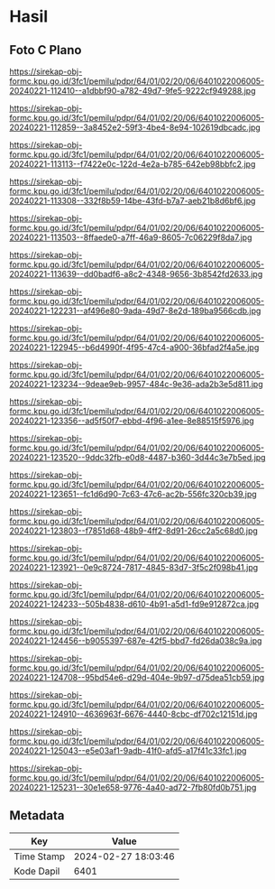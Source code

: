 # Hasil

## Foto C Plano

https://sirekap-obj-formc.kpu.go.id/3fc1/pemilu/pdpr/64/01/02/20/06/6401022006005-20240221-112410--a1dbbf90-a782-49d7-9fe5-9222cf949288.jpg

https://sirekap-obj-formc.kpu.go.id/3fc1/pemilu/pdpr/64/01/02/20/06/6401022006005-20240221-112859--3a8452e2-59f3-4be4-8e94-102619dbcadc.jpg

https://sirekap-obj-formc.kpu.go.id/3fc1/pemilu/pdpr/64/01/02/20/06/6401022006005-20240221-113113--f7422e0c-122d-4e2a-b785-642eb98bbfc2.jpg

https://sirekap-obj-formc.kpu.go.id/3fc1/pemilu/pdpr/64/01/02/20/06/6401022006005-20240221-113308--332f8b59-14be-43fd-b7a7-aeb21b8d6bf6.jpg

https://sirekap-obj-formc.kpu.go.id/3fc1/pemilu/pdpr/64/01/02/20/06/6401022006005-20240221-113503--8ffaede0-a7ff-46a9-8605-7c06229f8da7.jpg

https://sirekap-obj-formc.kpu.go.id/3fc1/pemilu/pdpr/64/01/02/20/06/6401022006005-20240221-113639--dd0badf6-a8c2-4348-9656-3b8542fd2633.jpg

https://sirekap-obj-formc.kpu.go.id/3fc1/pemilu/pdpr/64/01/02/20/06/6401022006005-20240221-122231--af496e80-9ada-49d7-8e2d-189ba9566cdb.jpg

https://sirekap-obj-formc.kpu.go.id/3fc1/pemilu/pdpr/64/01/02/20/06/6401022006005-20240221-122945--b6d4990f-4f95-47c4-a900-36bfad2f4a5e.jpg

https://sirekap-obj-formc.kpu.go.id/3fc1/pemilu/pdpr/64/01/02/20/06/6401022006005-20240221-123234--9deae9eb-9957-484c-9e36-ada2b3e5d811.jpg

https://sirekap-obj-formc.kpu.go.id/3fc1/pemilu/pdpr/64/01/02/20/06/6401022006005-20240221-123356--ad5f50f7-ebbd-4f96-a1ee-8e88515f5976.jpg

https://sirekap-obj-formc.kpu.go.id/3fc1/pemilu/pdpr/64/01/02/20/06/6401022006005-20240221-123520--9ddc32fb-e0d8-4487-b360-3d44c3e7b5ed.jpg

https://sirekap-obj-formc.kpu.go.id/3fc1/pemilu/pdpr/64/01/02/20/06/6401022006005-20240221-123651--fc1d6d90-7c63-47c6-ac2b-556fc320cb39.jpg

https://sirekap-obj-formc.kpu.go.id/3fc1/pemilu/pdpr/64/01/02/20/06/6401022006005-20240221-123803--f7851d68-48b9-4ff2-8d91-26cc2a5c68d0.jpg

https://sirekap-obj-formc.kpu.go.id/3fc1/pemilu/pdpr/64/01/02/20/06/6401022006005-20240221-123921--0e9c8724-7817-4845-83d7-3f5c2f098b41.jpg

https://sirekap-obj-formc.kpu.go.id/3fc1/pemilu/pdpr/64/01/02/20/06/6401022006005-20240221-124233--505b4838-d610-4b91-a5d1-fd9e912872ca.jpg

https://sirekap-obj-formc.kpu.go.id/3fc1/pemilu/pdpr/64/01/02/20/06/6401022006005-20240221-124456--b9055397-687e-42f5-bbd7-fd26da038c9a.jpg

https://sirekap-obj-formc.kpu.go.id/3fc1/pemilu/pdpr/64/01/02/20/06/6401022006005-20240221-124708--95bd54e6-d29d-404e-9b97-d75dea51cb59.jpg

https://sirekap-obj-formc.kpu.go.id/3fc1/pemilu/pdpr/64/01/02/20/06/6401022006005-20240221-124910--4636963f-6676-4440-8cbc-df702c12151d.jpg

https://sirekap-obj-formc.kpu.go.id/3fc1/pemilu/pdpr/64/01/02/20/06/6401022006005-20240221-125043--e5e03af1-9adb-41f0-afd5-a17f41c33fc1.jpg

https://sirekap-obj-formc.kpu.go.id/3fc1/pemilu/pdpr/64/01/02/20/06/6401022006005-20240221-125231--30e1e658-9776-4a40-ad72-7fb80fd0b751.jpg


## Metadata

| Key        | Value               |
| ---------- | ------------------- |
| Time Stamp | 2024-02-27 18:03:46 |
| Kode Dapil | 6401                |




